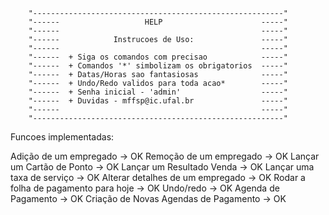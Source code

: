         "--------------------------------------------------------"
        "------                   HELP                      -----"
        "------                                             -----"
        "------            Instrucoes de Uso:               -----"
        "------                                             -----"
        "------  + Siga os comandos com precisao            -----"
        "------  + Comandos '*' simbolizam os obrigatorios  -----"
        "------  + Datas/Horas sao fantasiosas              -----"
        "------  + Undo/Redo validos para toda acao*        -----"
        "------  + Senha inicial - 'admin'                  -----"
        "------  + Duvidas - mffsp@ic.ufal.br               -----"
        "------                                             -----"
        "--------------------------------------------------------"

Funcoes implementadas:

Adição de um empregado -> OK
Remoção de um empregado -> OK
Lançar um Cartão de Ponto -> OK
Lançar um Resultado Venda -> OK
Lançar uma taxa de serviço -> OK
Alterar detalhes de um empregado -> OK
Rodar a folha de pagamento para hoje -> OK
Undo/redo -> OK
Agenda de Pagamento -> OK
Criação de Novas Agendas de Pagamento -> OK
